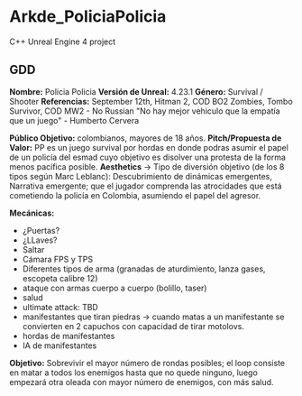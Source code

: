 # Arkde_PoliciaPolicia
C++ Unreal Engine 4 project

## GDD

**Nombre:** Policia Policia
**Versión de Unreal:** 4.23.1
**Género:** Survival / Shooter
**Referencias:** September 12th, Hitman 2, COD BO2 Zombies, Tombo Survivor, COD MW2 - No Russian
"No hay mejor vehiculo que la empatía que un juego" - Humberto Cervera

**Público Objetivo:** colombianos, mayores de 18 años.
**Pitch/Propuesta de Valor:** PP es un juego survival por hordas en donde podras asumir el papel de un policía del esmad cuyo objetivo es disolver una protesta de la forma menos pacífica posible. 
**Aesthetics** -> Tipo de diversión objetivo (de los 8 tipos según Marc Leblanc): Descubrimiento de dinámicas emergentes, Narrativa emergente; que el jugador comprenda las atrocidades que está cometiendo la policía en Colombia, asumiendo el papel del agresor.

**Mecánicas:**
- ¿Puertas?
- ¿LLaves?
- Saltar
- Cámara FPS y TPS
- Diferentes tipos de arma (granadas de aturdimiento, lanza gases, escopeta calibre 12)
- ataque con armas cuerpo a cuerpo (bolillo, taser)
- salud
- ultimate attack: TBD
- manifestantes que tiran piedras -> cuando matas a un manifestante se convierten en 2 capuchos con capacidad de tirar motolovs.
- hordas de manifestantes
- IA de manifestantes

**Objetivo:** Sobrevivir el mayor número de rondas posibles; el loop consiste en matar a todos los enemigos hasta que no quede ninguno, luego empezará otra oleada con mayor número de enemigos, con más salud.
